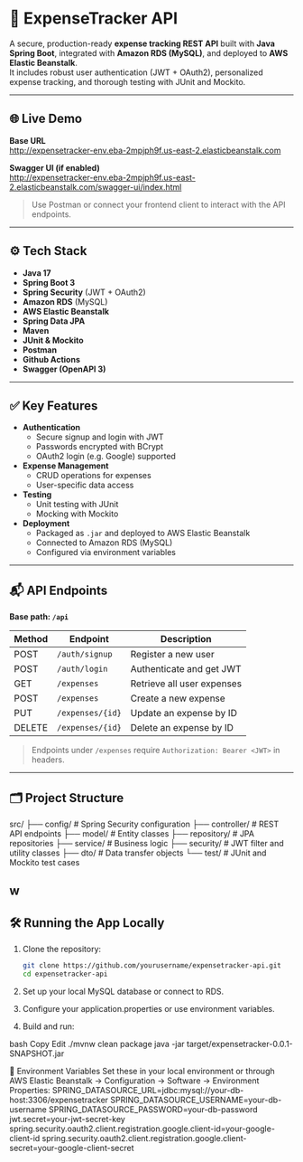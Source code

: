 # 💸 ExpenseTracker API

A secure, production-ready **expense tracking REST API** built with **Java Spring Boot**, integrated with **Amazon RDS (MySQL)**, and deployed to **AWS Elastic Beanstalk**.  
It includes robust user authentication (JWT + OAuth2), personalized expense tracking, and thorough testing with JUnit and Mockito.

---

## 🌐 Live Demo

**Base URL**  
http://expensetracker-env.eba-2mpjph9f.us-east-2.elasticbeanstalk.com

**Swagger UI (if enabled)**  
http://expensetracker-env.eba-2mpjph9f.us-east-2.elasticbeanstalk.com/swagger-ui/index.html

> Use Postman or connect your frontend client to interact with the API endpoints.

---

## ⚙️ Tech Stack

- **Java 17**
- **Spring Boot 3**
- **Spring Security** (JWT + OAuth2)
- **Amazon RDS** (MySQL)
- **AWS Elastic Beanstalk**
- **Spring Data JPA**
- **Maven**
- **JUnit & Mockito**
- **Postman**
- **Github Actions**
- **Swagger (OpenAPI 3)**

---

## ✅ Key Features

- **Authentication**
  - Secure signup and login with JWT
  - Passwords encrypted with BCrypt
  - OAuth2 login (e.g. Google) supported
- **Expense Management**
  - CRUD operations for expenses
  - User-specific data access
- **Testing**
  - Unit testing with JUnit
  - Mocking with Mockito
- **Deployment**
  - Packaged as `.jar` and deployed to AWS Elastic Beanstalk
  - Connected to Amazon RDS (MySQL)
  - Configured via environment variables

---

## 📬 API Endpoints

**Base path: `/api`**

| Method | Endpoint            | Description                     |
|--------|---------------------|---------------------------------|
| POST   | `/auth/signup`      | Register a new user             |
| POST   | `/auth/login`       | Authenticate and get JWT        |
| GET    | `/expenses`         | Retrieve all user expenses      |
| POST   | `/expenses`         | Create a new expense            |
| PUT    | `/expenses/{id}`    | Update an expense by ID         |
| DELETE | `/expenses/{id}`    | Delete an expense by ID         |

> Endpoints under `/expenses` require `Authorization: Bearer <JWT>` in headers.

---

## 🗂️ Project Structure
src/
├── config/ # Spring Security configuration
├── controller/ # REST API endpoints
├── model/ # Entity classes
├── repository/ # JPA repositories
├── service/ # Business logic
├── security/ # JWT filter and utility classes
├── dto/ # Data transfer objects
└── test/ # JUnit and Mockito test cases

w
---

## 🛠️ Running the App Locally

1. Clone the repository:
   ```bash
   git clone https://github.com/yourusername/expensetracker-api.git
   cd expensetracker-api

2. Set up your local MySQL database or connect to RDS.

3. Configure your application.properties or use environment variables.
4. Build and run:

bash
Copy
Edit
./mvnw clean package
java -jar target/expensetracker-0.0.1-SNAPSHOT.jar

🔐 Environment Variables
Set these in your local environment or through AWS Elastic Beanstalk → Configuration → Software → Environment Properties:
SPRING_DATASOURCE_URL=jdbc:mysql://your-db-host:3306/expensetracker
SPRING_DATASOURCE_USERNAME=your-db-username
SPRING_DATASOURCE_PASSWORD=your-db-password
jwt.secret=your-jwt-secret-key
spring.security.oauth2.client.registration.google.client-id=your-google-client-id
spring.security.oauth2.client.registration.google.client-secret=your-google-client-secret



